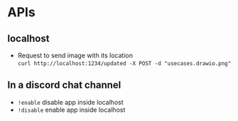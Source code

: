 # APIs
## localhost
* Request to send image with its location  
`curl http://localhost:1234/updated -X POST -d "usecases.drawio.png"`

## In a discord chat channel

* `!enable` disable app inside localhost
* `!disable` enable app inside localhost
